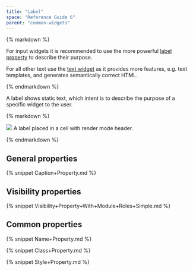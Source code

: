 ```yaml
---
title: "Label"
space: "Reference Guide 6"
parent: "common-widgets"
---
```



<div class="alert alert-warning">{% markdown %}

For input widgets it is recommended to use the more powerful [label property](text-box) to describe their purpose.

For all other text use the [text widget](text) as it provides more features, e.g. text templates, and generates semantically correct HTML.

{% endmarkdown %}</div>

A label shows static text, which intent is to describe the purpose of a specific widget to the user.

<div class="alert alert-info">{% markdown %}

![](attachments/16713817/16843959.jpg)
A label placed in a cell with render mode header.

{% endmarkdown %}</div>

## General properties

{% snippet Caption+Property.md %}

## Visibility properties

{% snippet Visibility+Property+With+Module+Roles+Simple.md %}

## Common properties

{% snippet Name+Property.md %}

{% snippet Class+Property.md %}

{% snippet Style+Property.md %}
